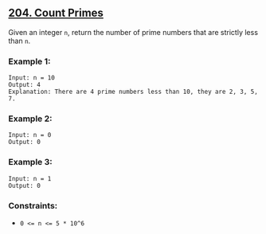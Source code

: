 ## [204. Count Primes](https://leetcode.com/problems/count-primes/)

Given an integer `n`, return the number of prime numbers that are strictly less than `n`.

### Example 1:

```
Input: n = 10
Output: 4
Explanation: There are 4 prime numbers less than 10, they are 2, 3, 5, 7.
```

### Example 2:

```
Input: n = 0
Output: 0
```

### Example 3:

```
Input: n = 1
Output: 0
```

### Constraints:

- `0 <= n <= 5 * 10^6`
